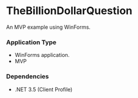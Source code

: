 TheBillionDollarQuestion
========================

An MVP example using WinForms.

### Application Type ###

* WinForms application.
* MVP

### Dependencies ###

* .NET 3.5 (Client Profile)
